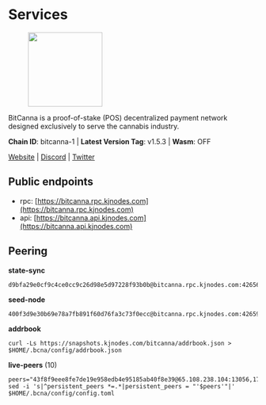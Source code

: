 # Services

<figure><img src="https://raw.githubusercontent.com/kj89/testnet_manuals/main/pingpub/logos/bitcanna.png" width="150" alt=""><figcaption></figcaption></figure>

BitCanna is a proof-of-stake (POS) decentralized payment network designed exclusively to serve the cannabis industry. 

**Chain ID**: bitcanna-1 | **Latest Version Tag**: v1.5.3 | **Wasm**: OFF

[Website](https://www.bitcanna.io) | [Discord](https://discord.gg/9AVrzaVQvs) | [Twitter](https://twitter.com/BitCannaGlobal)


## Public endpoints

* rpc: [https://bitcanna.rpc.kjnodes.com](https://bitcanna.rpc.kjnodes.com)
* api: [https://bitcanna.api.kjnodes.com](https://bitcanna.api.kjnodes.com)

## Peering

**state-sync**

```
d9bfa29e0cf9c4ce0cc9c26d98e5d97228f93b0b@bitcanna.rpc.kjnodes.com:42656
```

**seed-node**

```
400f3d9e30b69e78a7fb891f60d76fa3c73f0ecc@bitcanna.rpc.kjnodes.com:42659
```

**addrbook**
```
curl -Ls https://snapshots.kjnodes.com/bitcanna/addrbook.json > $HOME/.bcna/config/addrbook.json
```

**live-peers** (10)
```
peers="43f8f9eee8fe7de19e958edb4e95185ab40f8e39@65.108.238.104:13056,17de6cb601246b429027545e420df0a60fe3591e@65.21.200.224:13056,b212d5740b2e11e54f56b072dc13b6134650cfb5@169.155.168.54:26656,881b4ec9a1d37587c44476a22c0864b08b1c88fe@195.3.221.21:13056,d9bfa29e0cf9c4ce0cc9c26d98e5d97228f93b0b@65.109.88.38:42656,1b01a388eaba8f15634c1e5cd5bb7c55810250d2@135.181.219.115:27656,471518432477e31ea348af246c0b54095d41352c@78.47.210.209:26656,a9f839c6e24221fb093f13ee41a0af842378fec5@94.130.12.22:26642,d2247f7b919f0781c90ee61958d7044665a22d38@169.155.169.55:26656,935a9d809781aa4094dd806c2afed29a25ec8b8e@135.181.210.189:26656"
sed -i 's|^persistent_peers *=.*|persistent_peers = "'$peers'"|' $HOME/.bcna/config/config.toml
```
